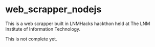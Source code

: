 # web_scrapper_nodejs

This is a web scrapper built in LNMHacks hackthon held at The LNM Institute of Information Technology.

This is not complete yet.


